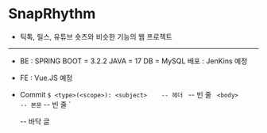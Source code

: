 # SnapRhythm

- 틱톡, 릴스, 유튜브 숏츠와 비슷한 기능의 웹 프로젝트
----------------------------------------------------
- BE :
      SPRING BOOT = 3.2.2
      JAVA = 17
      DB = MySQL
      배포 : JenKins 예정
  
- FE :
      Vue.JS 예정

- Commit 
`$ <type>(<scope>): <subject>    -- 헤더
`  <BLANK LINE>                  -- 빈 줄
`  <body>                        -- 본문
`  <BLANK LINE>                  -- 빈 줄
`  <footer>                      -- 바닥 글
